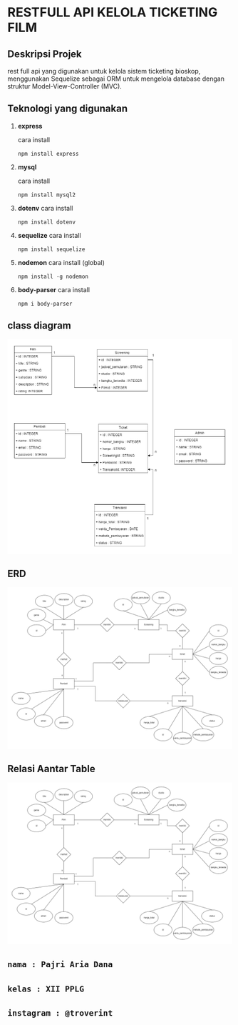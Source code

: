 # RESTFULL API KELOLA TICKETING FILM

## Deskripsi Projek

rest full api yang digunakan untuk kelola sistem ticketing bioskop, menggunakan Sequelize sebagai ORM untuk mengelola database dengan struktur Model-View-Controller (MVC).

## Teknologi yang digunakan

1. **express**

    cara install
    ```
    npm install express
    ```

2. **mysql**

     cara install
    ```
    npm install mysql2
    ```
3. **dotenv**
 cara install
    ```
    npm install dotenv
    ```

4. **sequelize**
 cara install
    ```
    npm install sequelize
    ```

5. **nodemon**
 cara install (global)
    ```
    npm install -g nodemon
    ```

6. **body-parser**
 cara install
    ```
    npm i body-parser
    ```

## class diagram

<img src="./img/classdiagram.png">

## ERD
<img src="./img/erd.png">

## Relasi Aantar Table
<img src="./img/erd.png">


## ``` nama : Pajri Aria Dana ```
## ``` kelas : XII PPLG ```
## ``` instagram : @troverint ```